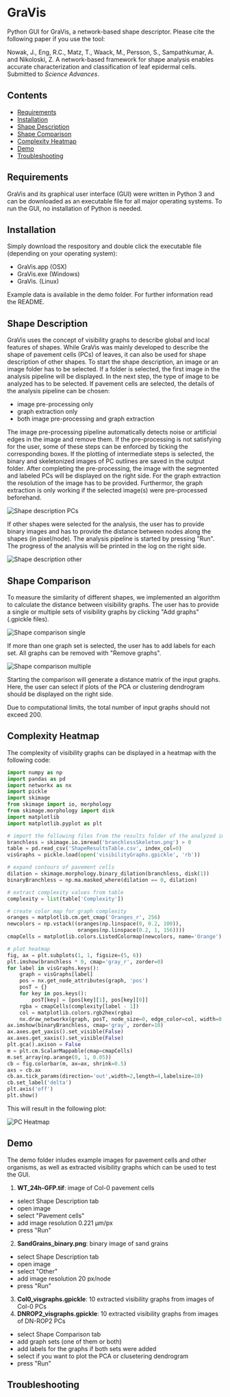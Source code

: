 # GraVis
Python GUI for GraVis, a network-based shape descriptor.
Please cite the following paper if you use the tool:

   Nowak, J., Eng, R.C., Matz, T., Waack, M., Persson, S., Sampathkumar, A. and Nikoloski, Z.
   A network-based framework for shape analysis enables accurate characterization and classification of leaf epidermal cells.
   Submitted to *Science Advances*.

## Contents
  - [Requirements](#requirements)
  - [Installation](#installation)
  - [Shape Description](#shape-description)
  - [Shape Comparison](#shape-comparison)
  - [Complexity Heatmap](#complexity-heatmap)
  - [Demo](#demo)
  - [Troubleshooting](#troubleshooting)

## Requirements
GraVis and its graphical user interface (GUI) were written in Python 3 and can be downloaded as an executable file for all major operating systems. To run the GUI, no installation of Python is needed.

## Installation
Simply download the respository and double click the executable file (depending on your operating system):
  - GraVis.app (OSX)
  - GraVis.exe (Windows)
  - GraVis. (Linux)

Example data is available in the demo folder. For further information read the README.

## Shape Description
GraVis uses the concept of visibility graphs to describe global and local features of shapes. While GraVis was mainly developed to describe the shape of pavement cells (PCs) of leaves, it can also be used for shape description of other shapes.
To start the shape description, an image or an image folder has to be selected. If a folder is selected, the first image in the analysis pipeline will be displayed.
In the next step, the type of image to be analyzed has to be selected. If pavement cells are selected, the details of the analysis pipeline can be chosen:
  - image pre-processing only
  - graph extraction only
  - both image pre-processing and graph extraction

The image pre-processing pipeline automatically detects noise or artificial edges in the image and remove them. If the pre-processing is not satisfying for the user, some of these steps can be enforced by ticking the corresponding boxes. If the plotting of intermediate steps is selected, the binary and skeletonized images of  PC outlines are saved in the output folder. After completing the pre-processing, the image with the segmented and labeled PCs will be displayed on the right side.
For the graph extraction the resolution of the image has to be provided. Furthermor, the graph extraction is only working if the selected image(s) were pre-processed beforehand.

![Shape description PCs](<img src="/doc/images/GraVisGUI_description_PCs.png" width="400">)

If other shapes were selected for the analysis, the user has to provide binary images and has to provide the distance between nodes along the shapes (in pixel/node). The analysis pipeline is started by pressing "Run". The progress of the analysis will be printed in the log on the right side.

![Shape description other](/doc/images/GraVisGUI_description_other.png)

## Shape Comparison
To measure the similarity of different shapes, we implemented an algorithm to calculate the distance between visibility graphs. The user has to provide a single or multiple sets of visibility graphs by clicking "Add graphs" (.gpickle files).

![Shape comparison single](/doc/images/GraVisGUI_comparison_single.png)

If more than one graph set is selected, the user has to add labels for each set. All graphs can be removed with "Remove graphs".

![Shape comparison multiple](/doc/images/GraVisGUI_comparison_multiple.png)

Starting the comparison will generate a distance matrix of the input graphs. Here, the user can select if plots of the PCA or clustering dendrogram should be displayed on the right side.

Due to computational limits, the total number of input graphs should not exceed 200.

## Complexity Heatmap
The complexity of visibility graphs can be displayed in a heatmap with the following code:

```python
import numpy as np
import pandas as pd
import networkx as nx
import pickle
import skimage
from skimage import io, morphology
from skimage.morphology import disk
import matplotlib
import matplotlib.pyplot as plt

# import the following files from the results folder of the analyzed image (enable plotting of intermediate steps)
branchless = skimage.io.imread('branchlessSkeleton.png') > 0
table = pd.read_csv('ShapeResultsTable.csv', index_col=0)
visGraphs = pickle.load(open('visibilityGraphs.gpickle', 'rb'))

# expand contours of pavement cells
dilation = skimage.morphology.binary_dilation(branchless, disk(1))
binaryBranchless = np.ma.masked_where(dilation == 0, dilation)

# extract complexity values from table
complexity = list(table['Complexity'])

# create color map for graph complexity
oranges = matplotlib.cm.get_cmap('Oranges_r', 256)
newcolors = np.vstack((oranges(np.linspace(0, 0.2, 100)),
                       oranges(np.linspace(0.2, 1, 156))))
cmapCells = matplotlib.colors.ListedColormap(newcolors, name='Orange')

# plot heatmap
fig, ax = plt.subplots(1, 1, figsize=(5, 6))
plt.imshow(branchless * 0, cmap='gray_r', zorder=0)
for label in visGraphs.keys():
    graph = visGraphs[label]
    pos = nx.get_node_attributes(graph, 'pos')
    posT = {}
    for key in pos.keys():
        posT[key] = [pos[key][1], pos[key][0]]
    rgba = cmapCells(complexity[label - 1])
    col = matplotlib.colors.rgb2hex(rgba)
    nx.draw_networkx(graph, posT, node_size=0, edge_color=col, width=0.2, with_labels=False)
ax.imshow(binaryBranchless, cmap='gray', zorder=10)
ax.axes.get_yaxis().set_visible(False)
ax.axes.get_xaxis().set_visible(False)
plt.gca().axison = False
m = plt.cm.ScalarMappable(cmap=cmapCells)
m.set_array(np.arange(0, 1, 0.05))
cb = fig.colorbar(m, ax=ax, shrink=0.5)
axs = cb.ax
cb.ax.tick_params(direction='out',width=2,length=4,labelsize=10)
cb.set_label('delta')
plt.axis('off')
plt.show()
```
This will result in the following plot:

![PC Heatmap](/doc/images/GraVisGUI_heatmapPCs.png)

## Demo
The demo folder inludes example images for pavement cells and other organisms, as well as extracted visibility graphs which can be used to test the GUI.
1. **WT_24h-GFP.tif**: image of Col-0 pavement cells
  - select Shape Description tab
  - open image
  - select "Pavement cells"
  - add image resolution 0.221 µm/px
  - press "Run"
2. **SandGrains_binary.png**: binary image of sand grains
  - select Shape Description tab
  - open image
  - select "Other"
  - add image resolution 20 px/node
  - press "Run"
3. **Col0_visgraphs.gpickle**: 10 extracted visibility graphs from images of Col-0 PCs
4. **DNROP2_visgraphs.gpickle**: 10 extracted visibility graphs from images of DN-ROP2 PCs
  - select Shape Comparison tab
  - add graph sets (one of them or both)
  - add labels for the graphs if both sets were added
  - select if you want to plot the PCA or clusetering dendrogram
  - press "Run"

## Troubleshooting
